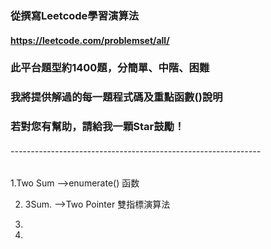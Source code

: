 ### 從撰寫Leetcode學習演算法
#### https://leetcode.com/problemset/all/
### 此平台題型約1400題，分簡單、中階、困難
### 我將提供解過的每一題程式碼及重點函數()說明
### 若對您有幫助，請給我一顆Star鼓勵！

###### --------------------------------------------------------------

1.Two Sum -->enumerate() 函数

2. 3Sum.  -->Two Pointer 雙指標演算法

3. 

4. 
